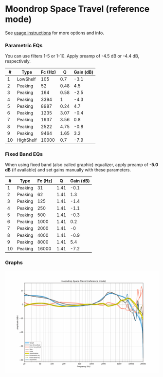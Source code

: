 # Moondrop Space Travel (reference mode)
See [usage instructions](https://github.com/jaakkopasanen/AutoEq#usage) for more options and info.

### Parametric EQs
You can use filters 1-5 or 1-10. Apply preamp of -4.5 dB or -4.4 dB, respectively.

|   # | Type      |   Fc (Hz) |    Q |   Gain (dB) |
|-----|-----------|-----------|------|-------------|
|   1 | LowShelf  |       105 | 0.7  |        -3.1 |
|   2 | Peaking   |        52 | 0.48 |         4.5 |
|   3 | Peaking   |       164 | 0.58 |        -2.5 |
|   4 | Peaking   |      3394 | 1    |        -4.3 |
|   5 | Peaking   |      8987 | 0.24 |         4.7 |
|   6 | Peaking   |      1235 | 3.07 |        -0.4 |
|   7 | Peaking   |      1937 | 3.56 |         0.8 |
|   8 | Peaking   |      2522 | 4.75 |        -0.8 |
|   9 | Peaking   |      9464 | 1.65 |         3.2 |
|  10 | HighShelf |     10000 | 0.7  |        -7.9 |

### Fixed Band EQs
When using fixed band (also called graphic) equalizer, apply preamp of **-5.0 dB** (if available) and set gains manually with these parameters.

|   # | Type    |   Fc (Hz) |    Q |   Gain (dB) |
|-----|---------|-----------|------|-------------|
|   1 | Peaking |        31 | 1.41 |        -0.1 |
|   2 | Peaking |        62 | 1.41 |         1.3 |
|   3 | Peaking |       125 | 1.41 |        -1.4 |
|   4 | Peaking |       250 | 1.41 |        -1.1 |
|   5 | Peaking |       500 | 1.41 |        -0.3 |
|   6 | Peaking |      1000 | 1.41 |         0.2 |
|   7 | Peaking |      2000 | 1.41 |        -0   |
|   8 | Peaking |      4000 | 1.41 |        -0.9 |
|   9 | Peaking |      8000 | 1.41 |         5.4 |
|  10 | Peaking |     16000 | 1.41 |        -7.2 |

### Graphs
![](./Moondrop%20Space%20Travel%20(reference%20mode).png)
